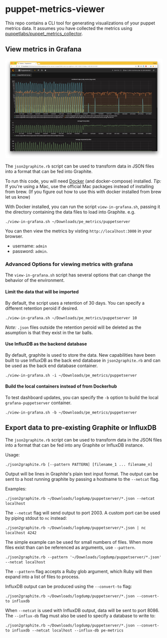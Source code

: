# puppet-metrics-viewer

This repo contains a CLI tool for generating visualizations of your puppet
metrics data.  It assumes you have collected the metrics using  [puppetlabs/puppet_metrics_collector](https://forge.puppet.com/puppetlabs/puppet_metrics_collector).

## View metrics in Grafana

![screenshot](./images/grafana.jpg)

 The `json2graphite.rb` script can be used to transform data in JSON files into a format that can be fed into Graphite.

To run this code, you will need [Docker](https://www.docker.com/products/overview) (and docker-compose) installed.  _Tip:_ If you're using a Mac, use the official Mac packages instead of installing from brew.  (If you figure out how to use this with docker installed from brew let us know)

With Docker installed, you can run the script `view-in-grafana.sh`, passing it the directory containing the data files to load into Graphite. e.g.

```
./view-in-grafana.sh ~/Downloads/pe_metrics/puppetserver
```

You can then view the metrics by visting `http://localhost:3000` in your browser.
 - username: `admin`
 - password: `admin`.

### Advanced Options for viewing metrics with grafana
The `view-in-grafana.sh` script has several options that can change the behavior of the environment.

#### Limit the data that will be imported

By default, the script uses a retention of 30 days. You can specify a different retention peroid if desired.

```
./view-in-grafana.sh ~/Downloads/pe_metrics/puppetserver 10
```

_Note:_ `.json` files outside the retention peroid will be deleted as the asumption is that they exist in the tar balls.

#### Use InfluxDB as the backend database
By default, graphite is used to store the data. New capabilities have been built to use InfluxDB as the back end database in `json2graphite.rb` and can be used as the back end database container.

```
./view-in-grafana.sh -i ~/Downloads/pe_metrics/puppetserver
```

#### Build the local containers instead of from Dockerhub
To test dashboard updates, you can specify the `-b` option to build the local `grafana-puppetserver` container.

```
./view-in-grafana.sh -b ~/Downloads/pe_metrics/puppetserver

```

## Export data to pre-existing Graphite or InfluxDB

The `json2graphite.rb` script can be used to transform data in the JSON files into a format that can be fed into any Graphite or InfluxDB instance.

Usage:

```
./json2graphite.rb [--pattern PATTERN] [filename_1 ... filename_n]
```

Output will be lines in Graphite's plain text input format. The output can be sent to a host running graphite by passing a hostname to the `--netcat` flag.

Examples:

```
./json2graphite.rb ~/Downloads/logdump/puppetserver/*.json --netcat localhost
```

The `--netcat` flag will send output to port 2003. A custom port can be used by piping stdout to `nc` instead:

```
./json2graphite.rb ~/Downloads/logdump/puppetserver/*.json | nc localhost 4242
```

The simple example can be used for small numbers of files. When more files exist than can be referenced as arguments, use `--pattern`.

```
./json2graphite.rb --pattern '~/Downloads/logdump/puppetserver/*.json' --netcat localhost
```

The `--pattern` flag accepts a Ruby glob argument, which Ruby will then expand into a list of files to process.

InfluxDB output can be produced using the `--convert-to` flag:

```
./json2graphite.rb ~/Downloads/logdump/puppetserver/*.json --convert-to influxdb
```

When `--netcat` is used with InfluxDB output, data will be sent to port 8086. The `--influx-db` flag must also be used to specify a database to write to:

```
./json2graphite.rb ~/Downloads/logdump/puppetserver/*.json --convert-to influxdb --netcat localhost --influx-db pe-metrics
```
